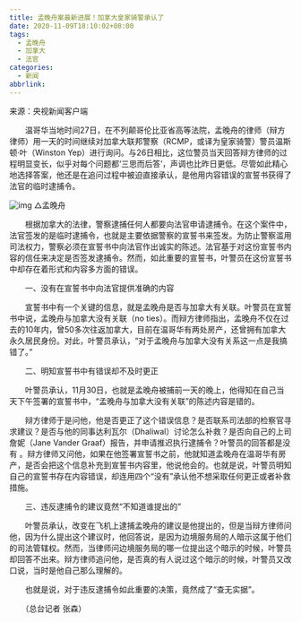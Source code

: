 ```yaml
---
title: 孟晚舟案最新进展！加拿大皇家骑警承认了
date: 2020-11-09T18:10:02+08:00
tags:
  - 孟晚舟
  - 加拿大
  - 法官
categories:
  - 新闻
abbrlink:
---
```


来源：央视新闻客户端

　　温哥华当地时间27日，在不列颠哥伦比亚省高等法院，孟晚舟的律师（辩方律师）用一天的时间继续对加拿大联邦警察（RCMP，或译为皇家骑警）警员温斯顿·叶（Winston Yep）进行询问。与26日相比，这位警员当天回答辩方律师的过程明显变长，似乎对每个问题都‘三思而后答’，声调也比昨日更低。尽管如此精心地选择答案，他还是在追问过程中被迫直接承认，是他用内容错误的宣誓书获得了法官的临时逮捕令。

![img](https://cdn.jsdelivr.net/gh/yakeing/Documentation@main/Hexo/images/64bd-kcaeqzx8462919.jpg)
△孟晚舟

　　根据加拿大的法律，警察逮捕任何人都要向法官申请逮捕令。在这个案件中，法官签发的是临时逮捕令，也就是主要依据警察的宣誓书来签发。为防止警察滥用司法权力，警察必须在宣誓书中向法官作出诚实的陈述。法官基于对这份宣誓书内容的信任来决定是否签发逮捕令。然而，如此重要的宣誓书，叶警员在这份宣誓书中却存在着形式和内容多方面的错误。

　　一、没有在宣誓书中向法官提供准确的内容

　　宣誓书中有一个关键的信息，就是孟晚舟是否与加拿大有关联。叶警员在宣誓书中说，孟晚舟与加拿大没有关联（no ties）。而辩方律师指出，孟晚舟不仅在过去的10年内，曾50多次往返加拿大，目前在温哥华有两处房产，还曾拥有加拿大永久居民身份。对此，叶警员承认，“对于孟晚舟与加拿大没有关系这一点是我搞错了。”

　　二、明知宣誓书中有错误却不及时更正

　　叶警员承认，11月30日，也就是孟晚舟被捕前一天的晚上，他得知在自己当天下午签署的宣誓书中，“孟晚舟与加拿大没有关联”的陈述内容是错的。

　　辩方律师于是问他，他是否更正了这个错误信息？是否联系司法部的检察官寻求建议？是否与他的同事达利瓦尔（Dhaliwal）讨论怎么补救？是否向自己的上司詹妮（Jane Vander Graaf）报告，并申请推迟执行逮捕令？叶警员的回答都是没有 。辩方律师又问他，如果在他签署宣誓书之前，他就知道孟晚舟在温哥华有房产，是否会把这个信息补充到宣誓书内容里，他说他会的。也就是说，叶警员明知自己的宣誓书存在内容错误，却连用四个“没有”承认他不想采取任何更正或者补救措施。

　　三、违反逮捕令的建议竟然“不知道谁提出的”

　　叶警员承认，改变在飞机上逮捕孟晚舟的建议是他提出的，但是当辩方律师问他，因为什么提出这个建议时，他回答说，是因为边境服务局的人暗示这属于他们的司法管辖权。然而，当律师问边境服务局的哪一位提出这个暗示的时候，叶警员却回答不出来。辩方律师追问他，是否真的有人说过这个暗示的时候，叶警员又改口说，当时是他自己那么理解的。

　　也就是说，对于违反逮捕令如此重要的决策，竟然成了“查无实据”。

　　（总台记者 张森）